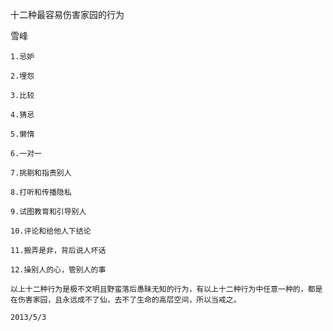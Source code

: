 十二种最容易伤害家园的行为

雪峰


    1.忌妒

    2.埋怨

    3.比较

    4.猜忌

    5.懒惰

    6.一对一

    7.挑剔和指责别人

    8.打听和传播隐私

    9.试图教育和引导别人

    10.评论和给他人下结论

    11.搬弄是非，背后说人坏话

    12.操别人的心，管别人的事

    以上十二种行为是极不文明且野蛮落后愚昧无知的行为，有以上十二种行为中任意一种的，都是在伤害家园，且永远成不了仙，去不了生命的高层空间，所以当戒之。

    2013/5/3



